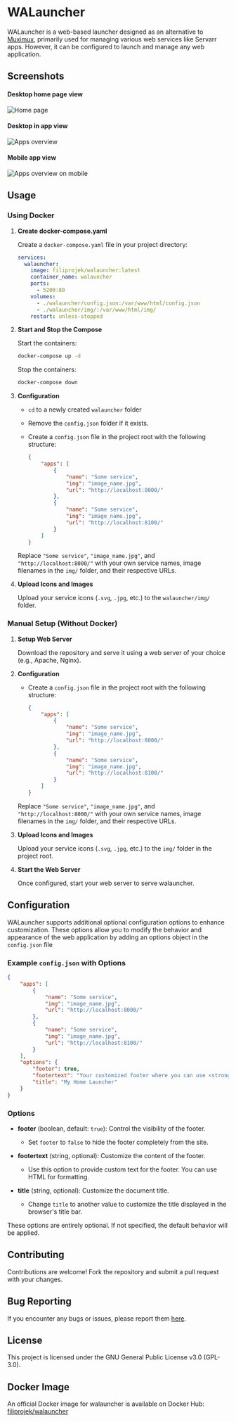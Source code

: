 # WALauncher

WALauncher is a web-based launcher designed as an alternative to [Muximux](https://github.com/mescon/Muximux), primarily used for managing various web services like Servarr apps. However, it can be configured to launch and manage any web application.

## Screenshots

#### Desktop home page view
![Home page](.screenshots/home.png)

#### Desktop in app view
![Apps overview](.screenshots/apps.png)

#### Mobile app view
![Apps overview on mobile](.screenshots/mobile.jpg)

## Usage

### Using Docker

1. **Create docker-compose.yaml**

   Create a `docker-compose.yaml` file in your project directory:

   ```yaml
   services:
     walauncher:
       image: filiprojek/walauncher:latest
       container_name: walauncher
       ports:
         - 5200:80
       volumes:
         - ./walauncher/config.json:/var/www/html/config.json
         - ./walauncher/img/:/var/www/html/img/
       restart: unless-stopped
   ```

2. **Start and Stop the Compose**

   Start the containers:

   ```bash
   docker-compose up -d
   ```

   Stop the containers:

   ```bash
   docker-compose down
   ```

3. **Configuration**

   - `cd` to a newly created `walauncher` folder
   - Remove the `config.json` folder if it exists.
   - Create a `config.json` file in the project root with the following structure:

     ```json
     {
         "apps": [
             {
                 "name": "Some service",
                 "img": "image_name.jpg",
                 "url": "http://localhost:8000/"
             },
             {
                 "name": "Some service",
                 "img": "image_name.jpg",
                 "url": "http://localhost:8100/"
             }
         ]
     }
     ```

   Replace `"Some service"`, `"image_name.jpg"`, and `"http://localhost:8000/"` with your own service names, image filenames in the `img/` folder, and their respective URLs.

3. **Upload Icons and Images**

   Upload your service icons (`.svg`, `.jpg`, etc.) to the `walauncher/img/` folder.

### Manual Setup (Without Docker)

1. **Setup Web Server**

   Download the repository and serve it using a web server of your choice (e.g., Apache, Nginx).

2. **Configuration**

   - Create a `config.json` file in the project root with the following structure:

     ```json
     {
         "apps": [
             {
                 "name": "Some service",
                 "img": "image_name.jpg",
                 "url": "http://localhost:8000/"
             },
             {
                 "name": "Some service",
                 "img": "image_name.jpg",
                 "url": "http://localhost:8100/"
             }
         ]
     }
     ```

   Replace `"Some service"`, `"image_name.jpg"`, and `"http://localhost:8000/"` with your own service names, image filenames in the `img/` folder, and their respective URLs.

3. **Upload Icons and Images**

   Upload your service icons (`.svg`, `.jpg`, etc.) to the `img/` folder in the project root.

4. **Start the Web Server**

   Once configured, start your web server to serve walauncher.

## Configuration

WALauncher supports additional optional configuration options to enhance customization. These options allow you to modify the behavior and appearance of the web application by adding an options object in the `config.json` file

### Example `config.json` with Options

```json
{
    "apps": [
        {
            "name": "Some service",
            "img": "image_name.jpg",
            "url": "http://localhost:8000/"
        },
        {
            "name": "Some service",
            "img": "image_name.jpg",
            "url": "http://localhost:8100/"
        }
    ],
    "options": {
        "footer": true,
        "footertext": "Your customized footer where you can use <strong>HTML</strong>",
        "title": "My Home Launcher"
    }
}
```

### Options

- **footer** (boolean, default: `true`): Control the visibility of the footer.
  - Set `footer` to `false` to hide the footer completely from the site.

- **footertext** (string, optional): Customize the content of the footer.
  - Use this option to provide custom text for the footer. You can use HTML for formatting.

- **title** (string, optional): Customize the document title.
  - Change `title` to another value to customize the title displayed in the browser's title bar.

These options are entirely optional. If not specified, the default behavior will be applied.

## Contributing

Contributions are welcome! Fork the repository and submit a pull request with your changes.

## Bug Reporting

If you encounter any bugs or issues, please report them [here](https://github.com/filiprojek/walauncher/issues).

## License

This project is licensed under the GNU General Public License v3.0 (GPL-3.0).

## Docker Image

An official Docker image for walauncher is available on Docker Hub:
[filiprojek/walauncher](https://hub.docker.com/r/filiprojek/walauncher)
